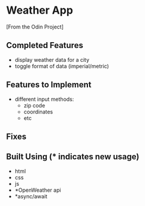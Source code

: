 # Weather App

[From the Odin Project]

## Completed Features

- display weather data for a city
- toggle format of data (imperial/metric)

## Features to Implement

- different input methods:
    - zip code
    - coordinates
    - etc

## Fixes

## Built Using (* indicates new usage)

- html
- css
- js
- *OpenWeather api
- *async/await